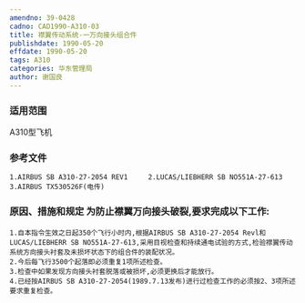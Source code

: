 ```yaml
---
amendno: 39-0428  
cadno: CAD1990-A310-03  
title: 襟翼传动系统-一万向接头组合件  
publishdate: 1990-05-20  
effdate: 1990-05-20  
tags: A310  
categories: 华东管理局  
author: 谢国良  
---
```

  
### 适用范围  
A310型飞机  
  
<!--more-->  
### 参考文件  
    1.AIRBUS SB A310-27-2054 REV1     2.LUCAS/LIEBHERR SB NO551A-27-613  
    3.AIRBUS TX530526F(电传)  
  
### 原因、措施和规定     为防止襟翼万向接头破裂,要求完成以下工作:  
    1.自本指令生效之日起350个飞行小时内,根据AIRBUS SB A310-27-2054 Revl和LUCAS/LIEBHERR SB NO551A-27-613,采用目视检查和持续通电试验的方式,检验襟翼传动系统方向接头衬套及未损坏状态下的组合件的装配状况。  
    2.今后每飞行3500个起落即必须重复1项所述检查。  
    3.检查中如果发现方向接头衬套脱落或被损坏,必须更换后才能放行。  
    4.已经按AIRBUS SB A310-27-2054(1989.7.13发布)进行过检查工作的必须按2、3项所述要求重复检查。  
  
  
